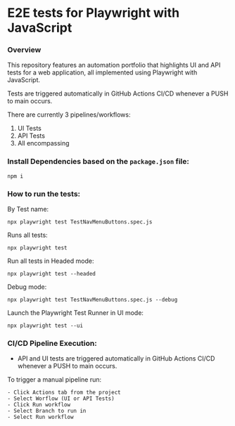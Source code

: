 # E2E tests for Playwright with JavaScript

### Overview

This repository features an automation portfolio that highlights UI and API tests for a web application, all implemented using Playwright with JavaScript.

Tests are triggered automatically in GitHub Actions CI/CD whenever a PUSH to main occurs.

There are currently 3 pipelines/workflows: 
1) UI Tests
2) API Tests
3) All encompassing

### Install Dependencies based on the `package.json` file: 

```
npm i
```

### How to run the tests: 

By Test name:
```
npx playwright test TestNavMenuButtons.spec.js
```

Runs all tests:
```
npx playwright test
```

Run all tests in Headed mode:
```
npx playwright test --headed
```

Debug mode:
```
npx playwright test TestNavMenuButtons.spec.js --debug
```

Launch the Playwright Test Runner in UI mode:
```
npx playwright test --ui
```

### CI/CD Pipeline Execution:
- API and UI tests are triggered automatically in GitHub Actions CI/CD whenever a PUSH to main occurs.

To trigger a manual pipeline run:
```
- Click Actions tab from the project
- Select Worflow (UI or API Tests)
- Click Run workflow
- Select Branch to run in
- Select Run workflow
```
